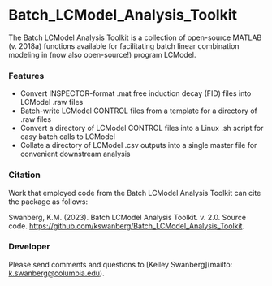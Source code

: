 # Batch_LCModel_Analysis_Toolkit
The Batch LCModel Analysis Toolkit is a collection of open-source MATLAB (v. 2018a) functions available for facilitating batch linear combination modeling in (now also open-source!) program LCModel. 

### Features
- Convert INSPECTOR-format .mat free induction decay (FID) files into LCModel .raw files
- Batch-write LCModel CONTROL files from a template for a directory of .raw files
- Convert a directory of LCModel CONTROL files into a Linux .sh script for easy batch calls to LCModel 
- Collate a directory of LCModel .csv outputs into a single master file for convenient downstream analysis 


### Citation 

Work that employed code from the Batch LCModel Analysis Toolkit can cite the package as follows: 

Swanberg, K.M. (2023). Batch LCModel Analysis Toolkit. v. 2.0. Source code. https://github.com/kswanberg/Batch_LCModel_Analysis_Toolkit. 


### Developer

Please send comments and questions to [Kelley Swanberg](mailto: k.swanberg@columbia.edu). 

